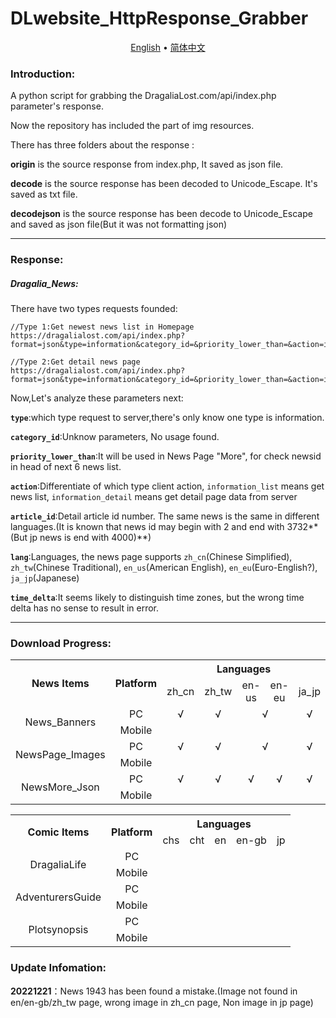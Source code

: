 # DLwebsite_HttpResponse_Grabber

<p align="center">
	<a href="/readme.md">English</a>
	•
	<a href="/readme_cn.md">简体中文</a>
</p>

### **Introduction:**

A python script for grabbing the DragaliaLost.com/api/index.php parameter's response.

Now the repository has included the part of img resources.

There has three folders about the response :

**origin** is the source response from index.php, It saved as json file.

**decode** is the source response has been decoded to Unicode_Escape. It's saved as txt file.

**decodejson** is the source response has been decode to Unicode_Escape and saved as json file(But it was not formatting json)

------

### **Response:**

##### Dragalia_News:

There have two types requests founded:

```php+HTML
//Type 1:Get newest news list in Homepage
https://dragalialost.com/api/index.php?format=json&type=information&category_id=&priority_lower_than=&action=information_list&article_id=&lang=jp&td=%2B08%3A00

//Type 2:Get detail news page
https://dragalialost.com/api/index.php?format=json&type=information&category_id=&priority_lower_than=&action=information_detail&article_id=2945&lang=lang=jp&td=%2B08%3A00
```

Now,Let's analyze these parameters next:

**`type`**:which type request to server,there's only know one type is information.

**`category_id`**:Unknow parameters, No usage found.

**`priority_lower_than`**:It will be used in News Page "More", for check newsid in head of next 6 news list.

**`action`**:Differentiate of which type client action, `information_list` means get news list, `information_detail` means get detail page data from server

**`article_id`**:Detail article id number. The same news is the same in different languages.(It is known that news id may begin with 2 and end with 3732**(But jp news is end with 4000)**)

**`lang`**:Languages, the news page supports `zh_cn`(Chinese Simplified), `zh_tw`(Chinese Traditional), `en_us`(American English), `en_eu`(Euro-English?), `ja_jp`(Japanese)

**`time_delta`**:It seems likely to distinguish time zones, but the wrong time delta has no sense to result in error.

------

### **Download Progress:**

<table>
	<tr align="center">
		<th rowspan="2">News Items</th>
        <th rowspan="2">Platform</th>
		<th colspan="6">Languages</th>
	</tr>
	<tr align="center">
		<td>zh_cn</td>
        <td>zh_tw</td>
        <td>en-us</td>
        <td>en-eu</td>
		<td>ja_jp</td>
	</tr>
    <tr align="center">
        <td rowspan=2"">News_Banners</td>
        <td>PC</td>
        <td>√</td>
        <td>√</td>
        <td colspan="2">√</td>
        <td>√</td>
    </tr>
    <tr align="center">
    	<td>Mobile</td>
        <td></td>
        <td></td>
        <td></td>
        <td></td>
        <td></td>
    </tr>
    <tr align="center">
        <td rowspan="2">NewsPage_Images</td>
        <td>PC</td>
        <td>√</td>
        <td>√</td>
        <td colspan="2">√</td>
        <td>√</td>
    </tr>
    <tr align="center">
    	<td>Mobile</td>
        <td></td>
        <td></td>
        <td></td>
        <td></td>
        <td></td>
    </tr>
    <tr align="center">
        <td rowspan=2"">NewsMore_Json</td>
        <td>PC</td>
        <td>√</td>
        <td>√</td>
        <td>√</td>
	<td>√</td>
        <td>√</td>
    </tr>
    <tr align="center">
    	<td>Mobile</td>
        <td></td>
        <td></td>
        <td></td>
        <td></td>
        <td></td>
    </tr>
</table>



<table>
    <tr align="center">
		<th rowspan="2">Comic Items</th>
        <th rowspan="2">Platform</th>
		<th colspan="5" width="100">Languages</th>
	</tr>
	<tr align="center">
		<td>chs</td>
        <td>cht</td>
        <td>en</td>
        <td>en-gb</td>
		<td>jp</td>
	</tr>
    <tr align="center">
    	<td rowspan="2">DragaliaLife</td>
        <td>PC</td>
        <td></td>
        <td></td>
        <td></td>
        <td></td>
        <td></td>
    </tr>
    <tr align="center">
    	<td>Mobile</td>
        <td></td>
        <td></td>
        <td></td>
        <td></td>
        <td></td>
    </tr>
    <tr align="center">
    	<td rowspan="2">AdventurersGuide</td>
        <td>PC</td>
        <td></td>
        <td></td>
        <td></td>
        <td></td>
        <td></td>
    </tr>
    <tr align="center">
    	<td>Mobile</td>
        <td></td>
        <td></td>
        <td></td>
        <td></td>
        <td></td>
    </tr>
    <tr align="center">
    	<td rowspan="2">Plotsynopsis</td>
        <td>PC</td>
        <td></td>
        <td></td>
        <td></td>
        <td></td>
        <td></td>
    </tr>
    <tr align="center">
    	<td>Mobile</td>
        <td></td>
        <td></td>
        <td></td>
        <td></td>
        <td></td>
    </tr>
</table>




### **Update Infomation:**

**20221221**：News 1943 has been found a mistake.(Image not found in en/en-gb/zh_tw page, wrong image in zh_cn page, Non image in jp page)
